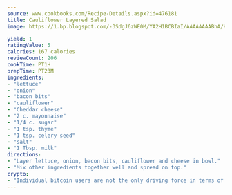 ```yaml
---
source: www.cookbooks.com/Recipe-Details.aspx?id=476181
title: Cauliflower Layered Salad
image: https://1.bp.blogspot.com/-3SdgJ6zWE0M/YA2H1BCBIaI/AAAAAAAABhA/KLu9yTsYBMkJQudB_uFGwTypBtmTiBfZgCLcBGAsYHQ/s320/4.png

yield: 1
ratingValue: 5
calories: 167 calories
reviewCount: 206
cookTime: PT1H
prepTime: PT23M
ingredients:
- "lettuce"
- "onion"
- "bacon bits"
- "cauliflower"
- "Cheddar cheese"
- "2 c. mayonnaise"
- "1/4 c. sugar"
- "1 tsp. thyme"
- "1 tsp. celery seed"
- "salt"
- "1 Tbsp. milk"
directions:
- "Layer lettuce, onion, bacon bits, cauliflower and cheese in bowl."
- "Mix other ingredients together well and spread on top."
crypto:
- "Individual bitcoin users are not the only driving force in terms of securing the bitcoin network."
---
```

